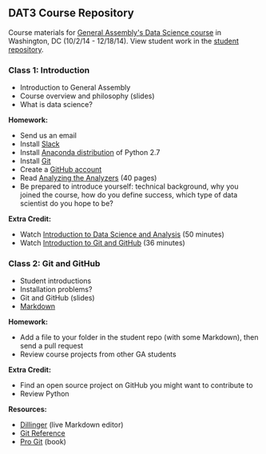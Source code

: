 ## DAT3 Course Repository

Course materials for [General Assembly's Data Science course](https://generalassemb.ly/education/data-science/washington-dc/) in Washington, DC (10/2/14 - 12/18/14). View student work in the [student repository](https://github.com/justmarkham/DAT3-students).

### Class 1: Introduction

* Introduction to General Assembly
* Course overview and philosophy (slides)
* What is data science?

**Homework:**

* Send us an email
* Install [Slack](https://slack.com/)
* Install [Anaconda distribution](http://continuum.io/downloads) of Python 2.7
* Install [Git](http://git-scm.com/downloads)
* Create a [GitHub account](https://github.com/)
* Read [Analyzing the Analyzers](http://cdn.oreillystatic.com/oreilly/radarreport/0636920029014/Analyzing_the_Analyzers.pdf) (40 pages)
* Be prepared to introduce yourself: technical background, why you joined the course, how do you define success, which type of data scientist do you hope to be?

**Extra Credit:**

* Watch [Introduction to Data Science and Analysis](https://generalassemb.ly/online/videos/introduction-to-data-science-and-analysis) (50 minutes)
* Watch [Introduction to Git and GitHub](https://www.youtube.com/playlist?list=PL5-da3qGB5IBLMp7LtN8Nc3Efd4hJq0kD) (36 minutes)

### Class 2: Git and GitHub

* Student introductions
* Installation problems?
* Git and GitHub (slides)
* [Markdown](https://guides.github.com/features/mastering-markdown/)

**Homework:**

* Add a file to your folder in the student repo (with some Markdown), then send a pull request
* Review course projects from other GA students

**Extra Credit:**

* Find an open source project on GitHub you might want to contribute to
* Review Python

**Resources:**

* [Dillinger](http://dillinger.io/) (live Markdown editor)
* [Git Reference](http://gitref.org/)
* [Pro Git](http://git-scm.com/book) (book)
